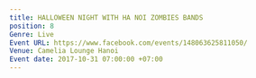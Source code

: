 ```yaml
---
title: HALLOWEEN NIGHT WITH HA NOI ZOMBIES BANDS
position: 8
Genre: Live
Event URL: https://www.facebook.com/events/148063625811050/
Venue: Camelia Lounge Hanoi
Event date: 2017-10-31 07:00:00 +07:00
---
```


